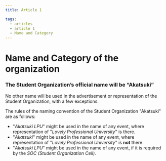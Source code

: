 ```yaml
---
title: Article 1

tags:
  - articles
  - article 1
  - Name and Category 
---
```


# Name and Category of the organization
### The Student Organization’s official name will be “**Akatsuki**” 

No other name will be used in the advertisement or representation of the Student Organization, with a few exceptions. 

The rules of the naming convention of the Student Organization "Akatsuki" are as follows:

- "*Akatsuki LPU*" might be used in the name of any event, where representation of "*Lovely Professional University*" is there.
- "*Akatsuki*" might be used in the name of any event, where representation of "*Lovely Professional University*" is **not** there.
- "*Akatsuki LPU*" might be used in the name of any event, if it is required by the *SOC (Student Organization Cell)*.
